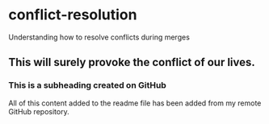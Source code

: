 # conflict-resolution
Understanding how to resolve conflicts during merges
## This will surely provoke the conflict of our lives.
 ### This is a subheading created on GitHub

  All of this content added to the readme file has been added from my remote GitHub repository.
